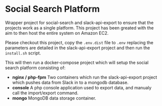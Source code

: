# Social Search Platform

Wrapper project for social-search and slack-api-export to ensure that the projects work as a single platform.  This project has been greated with the aim to then host the entire system on Amazon EC2.

Please checkout this project, copy the ```.env.dist``` file to ```.env``` replacing the parameters are detailed in the slack-api-export project and then run the ```install.sh``` script.

This will then run a docker-compose project which will setup the social search platform consisting of:

* **nginx / php-fpm** Two containers which run the slack-api-export project which pushes data from Slack in to a mongodb database.
* **console** A php console application used to export data, and manualy call the import/export command. 
* **mongo** MongoDB data storage container.
